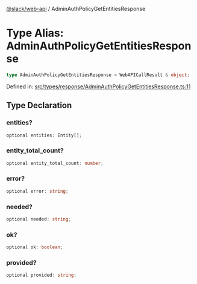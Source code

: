 [@slack/web-api](../index.md) / AdminAuthPolicyGetEntitiesResponse

# Type Alias: AdminAuthPolicyGetEntitiesResponse

```ts
type AdminAuthPolicyGetEntitiesResponse = WebAPICallResult & object;
```

Defined in: [src/types/response/AdminAuthPolicyGetEntitiesResponse.ts:11](https://github.com/slackapi/node-slack-sdk/blob/main/packages/web-api/src/types/response/AdminAuthPolicyGetEntitiesResponse.ts#L11)

## Type Declaration

### entities?

```ts
optional entities: Entity[];
```

### entity\_total\_count?

```ts
optional entity_total_count: number;
```

### error?

```ts
optional error: string;
```

### needed?

```ts
optional needed: string;
```

### ok?

```ts
optional ok: boolean;
```

### provided?

```ts
optional provided: string;
```
